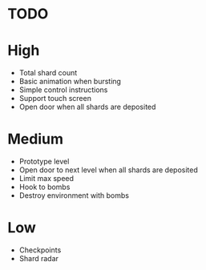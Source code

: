 # TODO

# High

- Total shard count
- Basic animation when bursting
- Simple control instructions
- Support touch screen
- Open door when all shards are deposited

# Medium

- Prototype level
- Open door to next level when all shards are deposited
- Limit max speed
- Hook to bombs
- Destroy environment with bombs

# Low

- Checkpoints
- Shard radar